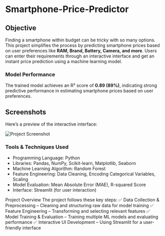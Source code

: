 # Smartphone-Price-Predictor

## **Objective**
Finding a smartphone within budget can be tricky with so many options. This project simplifies the process by predicting smartphone prices based on user preferences like **RAM, Brand, Battery, Camera, and more**. Users can enter their requirements through an interactive interface and get an instant price prediction using a machine learning model.


### **Model Performance**  
The trained model achieves an R² score of **0.89 (89%)**, indicating strong predictive performance in estimating smartphone prices based on user preferences.



## **Screenshots**  
Here’s a preview of the interactive interface:  

![Project Screenshot](images/smartphSone_price_predictor.png)


### Tools & Techniques Used

* Programming Language: Python
* Libraries: Pandas, NumPy, Scikit-learn, Matplotlib, Seaborn
* Machine Learning Algorithm: Random Forest
* Feature Engineering: Data Cleaning, Encoding Categorical Variables, Scaling
* Model Evaluation: Mean Absolute Error (MAE), R-squared Score
* Interface: Streamlit (for user interaction)




Project Overview
The project follows these key steps:
✅ Data Collection & Preprocessing – Cleaning and structuring raw data for model training
✅ Feature Engineering – Transforming and selecting relevant features
✅ Model Training & Evaluation – Training multiple ML models and evaluating performance
✅ Interactive UI Development – Using Streamlit for a user-friendly interface